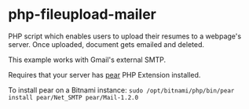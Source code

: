 # php-fileupload-mailer
PHP script which enables users to upload their resumes to a webpage's server. Once uploaded, document gets emailed and deleted.

This example works with Gmail's external SMTP.

Requires that your server has  [pear](http://pear.php.net) PHP Extension installed.

To install pear on a Bitnami instance:
`sudo /opt/bitnami/php/bin/pear install pear/Net_SMTP pear/Mail-1.2.0`
